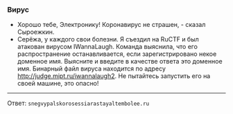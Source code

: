 ### Вирус

- Хорошо тебе, Электронику! Коронавирус не страшен, - сказал Сыроежкин.
- Серёжа, у каждого свои болезни. Я съездил на RuCTF и был атакован вирусом IWannaLaugh. Команда выяснила, что его распространение останавливается, если зарегистрировано некое доменное имя. Выясните и введите в качестве ответа это доменное имя. Бинарный файл вируса находится по адресу http://judge.mipt.ru/iwannalaugh2. Не пытайтесь запустить его на своей машине, это опасно!

---

Ответ: `snegvypalskorosessiarastayaltembolee.ru`